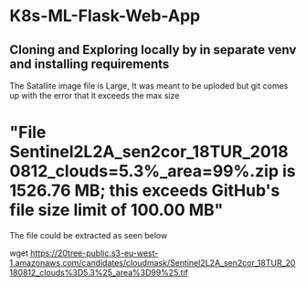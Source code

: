 # K8s-ML-Flask-Web-App

## Cloning and Exploring locally by in separate venv and installing requirements


The Satallite image file is Large, 
It was meant to be uploded but git comes up with the error that it exceeds the max size

# "File Sentinel2L2A_sen2cor_18TUR_20180812_clouds=5.3%_area=99%.zip is 1526.76 MB; this exceeds GitHub's file size limit of 100.00 MB"


The file could be extracted as seen below

wget https://20tree-public.s3-eu-west-1.amazonaws.com/candidates/cloudmask/Sentinel2L2A_sen2cor_18TUR_20180812_clouds%3D5.3%25_area%3D99%25.tif

